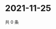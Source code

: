 # 2021-11-25

共 0 条

<!-- BEGIN WEIBO -->
<!-- 最后更新时间 Thu Nov 25 2021 17:11:45 GMT+0800 (China Standard Time) -->

<!-- END WEIBO -->
